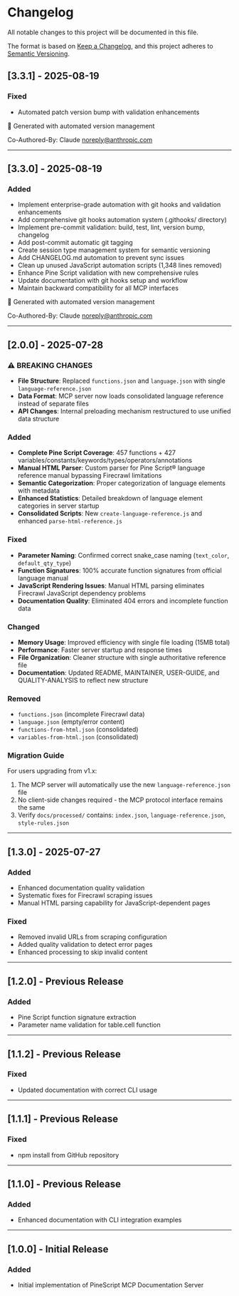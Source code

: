 # Changelog

All notable changes to this project will be documented in this file.

The format is based on [Keep a Changelog](https://keepachangelog.com/en/1.0.0/),
and this project adheres to [Semantic Versioning](https://semver.org/spec/v2.0.0.html).

## [3.3.1] - 2025-08-19

### Fixed
- Automated patch version bump with validation enhancements

🤖 Generated with automated version management

Co-Authored-By: Claude <noreply@anthropic.com>

---

## [3.3.0] - 2025-08-19

### Added
- Implement enterprise-grade automation with git hooks and validation enhancements
- Add comprehensive git hooks automation system (.githooks/ directory)
- Implement pre-commit validation: build, test, lint, version bump, changelog
- Add post-commit automatic git tagging
- Create session type management system for semantic versioning
- Add CHANGELOG.md automation to prevent sync issues
- Clean up unused JavaScript automation scripts (1,348 lines removed)
- Enhance Pine Script validation with new comprehensive rules
- Update documentation with git hooks setup and workflow
- Maintain backward compatibility for all MCP interfaces

🤖 Generated with automated version management

Co-Authored-By: Claude <noreply@anthropic.com>

---

## [2.0.0] - 2025-07-28

### ⚠️ BREAKING CHANGES
- **File Structure**: Replaced `functions.json` and `language.json` with single `language-reference.json`
- **Data Format**: MCP server now loads consolidated language reference instead of separate files
- **API Changes**: Internal preloading mechanism restructured to use unified data structure

### Added
- **Complete Pine Script Coverage**: 457 functions + 427 variables/constants/keywords/types/operators/annotations
- **Manual HTML Parser**: Custom parser for Pine Script® language reference manual bypassing Firecrawl limitations
- **Semantic Categorization**: Proper categorization of language elements with metadata
- **Enhanced Statistics**: Detailed breakdown of language element categories in server startup
- **Consolidated Scripts**: New `create-language-reference.js` and enhanced `parse-html-reference.js`

### Fixed
- **Parameter Naming**: Confirmed correct snake_case naming (`text_color`, `default_qty_type`)
- **Function Signatures**: 100% accurate function signatures from official language manual
- **JavaScript Rendering Issues**: Manual HTML parsing eliminates Firecrawl JavaScript dependency problems
- **Documentation Quality**: Eliminated 404 errors and incomplete function data

### Changed
- **Memory Usage**: Improved efficiency with single file loading (15MB total)
- **Performance**: Faster server startup and response times
- **File Organization**: Cleaner structure with single authoritative reference file
- **Documentation**: Updated README, MAINTAINER, USER-GUIDE, and QUALITY-ANALYSIS to reflect new structure

### Removed
- `functions.json` (incomplete Firecrawl data)
- `language.json` (empty/error content)
- `functions-from-html.json` (consolidated)
- `variables-from-html.json` (consolidated)

### Migration Guide
For users upgrading from v1.x:
1. The MCP server will automatically use the new `language-reference.json` file
2. No client-side changes required - the MCP protocol interface remains the same
3. Verify `docs/processed/` contains: `index.json`, `language-reference.json`, `style-rules.json`

---

## [1.3.0] - 2025-07-27

### Added
- Enhanced documentation quality validation
- Systematic fixes for Firecrawl scraping issues
- Manual HTML parsing capability for JavaScript-dependent pages

### Fixed
- Removed invalid URLs from scraping configuration
- Added quality validation to detect error pages
- Enhanced processing to skip invalid content

---

## [1.2.0] - Previous Release
### Added
- Pine Script function signature extraction
- Parameter name validation for table.cell function

---

## [1.1.2] - Previous Release
### Fixed
- Updated documentation with correct CLI usage

---

## [1.1.1] - Previous Release  
### Fixed
- npm install from GitHub repository

---

## [1.1.0] - Previous Release
### Added
- Enhanced documentation with CLI integration examples

---

## [1.0.0] - Initial Release
### Added
- Initial implementation of PineScript MCP Documentation Server
